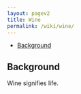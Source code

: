 ```yaml
---
layout: pagev2
title: Wine
permalink: /wiki/wine/
---
```

- [Background](#background)

## Background

Wine signifies life.